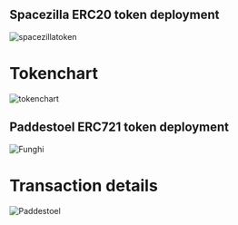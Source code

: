 ## Spacezilla ERC20 token deployment
![spacezillatoken](https://user-images.githubusercontent.com/71760326/102375300-a6d34100-3fc2-11eb-9cac-89ded5738932.PNG)
# Tokenchart
![tokenchart](https://user-images.githubusercontent.com/71760326/102375302-a8046e00-3fc2-11eb-9ae4-29db867d8796.PNG)
## Paddestoel ERC721 token deployment
![Funghi](https://user-images.githubusercontent.com/71760326/102375310-a9ce3180-3fc2-11eb-9de0-397f84178dc5.PNG)
# Transaction details
![Paddestoel](https://user-images.githubusercontent.com/71760326/102375313-aaff5e80-3fc2-11eb-8c54-cc190953f147.PNG)
